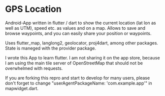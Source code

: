 # GPS Location
Android-App written in flutter / dart to show the current location (lat lon as well as UTM), speed etc. 
as values and on a map. Allows to save and browse waypoints, and you can easily share your position or waypoints.

Uses flutter_map, langlong2, geolocator, proj4dart, among other packages. State is maneged with the 
provider package.

I wrote this App to learn flutter. I am not sharing it on the app store, because I am using the 
main tile server of OpenStreetMap that should not be overwhelmed with requests. 

If you are forking this repro and start to develop for many users, please don't forget to change
"userAgentPackageName: 'com.example.app'" in mapwidget.dart.


